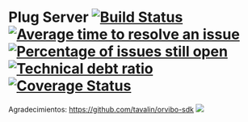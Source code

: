# Plug Server [![Build Status](https://travis-ci.org/nakyl/PlugServer.svg?branch=master)](https://travis-ci.org/nakyl/PlugServer) [![Average time to resolve an issue](http://isitmaintained.com/badge/resolution/nakyl/PlugServer.svg)](http://isitmaintained.com/project/nakyl/PlugServer "Average time to resolve an issue") [![Percentage of issues still open](http://isitmaintained.com/badge/open/nakyl/PlugServer.svg)](http://isitmaintained.com/project/nakyl/PlugServer "Percentage of issues still open") [![Technical debt ratio](https://sonarqube.com/api/badges/measure?key=com.plugserver:plugserver&metric=sqale_debt_ratio)](https://sonarqube.com/dashboard/index/PlugServer)  [![Coverage Status](https://coveralls.io/repos/github/nakyl/PlugServer/badge.svg?branch=master)](https://coveralls.io/github/nakyl/PlugServer?branch=master) 


Agradecimientos:
	https://github.com/tavalin/orvibo-sdk [![](https://jitpack.io/v/tavalin/orvibo-sdk.svg)](https://jitpack.io/#tavalin/orvibo-sdk) 
